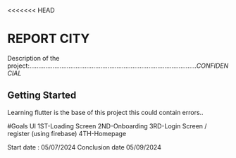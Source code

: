 <<<<<<< HEAD
# REPORT CITY 

Description of the project:.............................................................................................._CONFIDENCIAL_

## Getting Started

Learning flutter is the base of this project this could contain errors..

#Goals UI 
 1ST-Loading Screen 
 2ND-Onboarding 
 3RD-Login Screen / register (using firebase) 
 4TH-Homepage 

 Start date : 05/07/2024
 Conclusion date 05/09/2024
